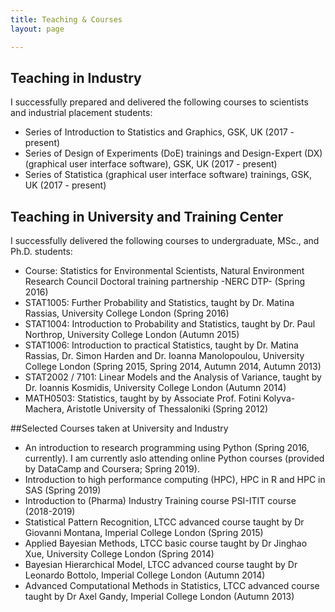 ```yaml
---
title: Teaching & Courses
layout: page

---
```


## Teaching in Industry
I successfully prepared and delivered the following courses to scientists and industrial placement students:

- Series of Introduction to Statistics and Graphics, GSK, UK (2017 - present) 
- Series of Design of Experiments (DoE) trainings and Design-Expert (DX) (graphical user interface software), GSK, UK (2017 - present) 
- Series of Statistica (graphical user interface software) trainings, GSK, UK (2017 - present) 

## Teaching in University and Training Center
I successfully delivered the following courses to undergraduate, MSc., and Ph.D. students:

- Course: Statistics for Environmental Scientists, Natural Environment Research Council Doctoral training partnership -NERC DTP- (Spring 2016) 
- STAT1005: Further Probability and Statistics, taught by Dr. Matina Rassias, University College London (Spring 2016) 
- STAT1004: Introduction to Probability and Statistics, taught by Dr. Paul Northrop, University College London (Autumn 2015)
- STAT1006: Introduction to practical Statistics, taught by Dr. Matina Rassias, Dr. Simon Harden and Dr. Ioanna Manolopoulou, University College London (Spring 2015, Spring 2014, Autumn 2014, Autumn 2013)
- STAT2002 / 7101: Linear Models and the Analysis of Variance, taught by Dr. Ioannis Kosmidis, University College London (Autumn 2014)
- MATH0503: Statistics, taught by by Associate Prof. Fotini Kolyva-Machera, Aristotle University of Thessaloniki (Spring 2012)

##Selected Courses taken at University and Industry

* An introduction to research programming using Python (Spring 2016, currently).   I am currently aslo attending online Python courses (provided by DataCamp and Coursera; Spring 2019).
* Introduction to high performance computing (HPC), HPC in R and HPC in SAS (Spring 2019)
* Introduction to (Pharma) Industry Training course PSI-ITIT course (2018-2019)
* Statistical Pattern Recognition,  LTCC advanced course taught by Dr Giovanni Montana, Imperial College London (Spring 2015)
* Applied Bayesian Methods, LTCC basic course taught by Dr Jinghao Xue, University College London (Spring 2014)
* Bayesian Hierarchical Model, LTCC advanced course taught by Dr Leonardo Bottolo, Imperial College London (Autumn 2014)
* Advanced Computational Methods in Statistics, LTCC advanced course taught by Dr Axel Gandy, Imperial College London (Autumn 2013)



